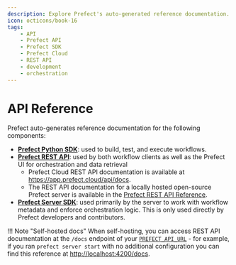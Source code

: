 ```yaml
---
description: Explore Prefect's auto-generated reference documentation.
icon: octicons/book-16
tags:
    - API
    - Prefect API
    - Prefect SDK
    - Prefect Cloud
    - REST API
    - development
    - orchestration
---
```


# API Reference

Prefect auto-generates reference documentation for the following components:

- **[Prefect Python SDK](/api-ref/python/)**: used to build, test, and execute workflows.
- **[Prefect REST API](/api-ref/rest-api/)**: used by both workflow clients as well as the Prefect UI for orchestration and data retrieval
    -  Prefect Cloud REST API documentation is available at <a href="https://app.prefect.cloud/api/docs" target="_blank">https://app.prefect.cloud/api/docs</a>.
    - The REST API documentation for a locally hosted open-source Prefect server is available in the [Prefect REST API Reference](/api-ref/rest-api-reference/).
- **[Prefect Server SDK](/api-ref/server/)**: used primarily by the server to work with workflow metadata and enforce orchestration logic. This is only used directly by Prefect developers and contributors.


!!! Note "Self-hosted docs"
    When self-hosting, you can access REST API documentation at the `/docs` endpoint of your [`PREFECT_API_URL`](/concepts/settings/#prefect_api_url) - for example, if you ran `prefect server start` with no additional configuration you can find this reference at <a href="http://localhost:4200/docs" target="_blank">http://localhost:4200/docs</a>.
    
